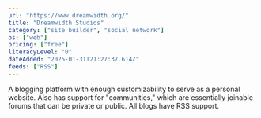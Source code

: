 ```yaml
---
url: "https://www.dreamwidth.org/"
title: "Dreamwidth Studios"
category: ["site builder", "social network"]
os: ["web"]
pricing: ["free"]
literacyLevel: "0"
dateAdded: "2025-01-31T21:27:37.614Z"
feeds: ["RSS"]
---
```


A blogging platform with enough customizability to serve as a personal website. Also has support for "communities," which are essentially joinable forums that can be private or public. All blogs have RSS support.
